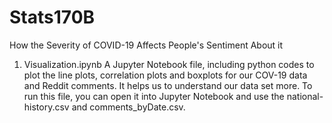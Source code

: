 # Stats170B
How the Severity of COVID-19 Affects People's Sentiment About it

1. Visualization.ipynb
A Jupyter Notebook file, including python codes to plot the line plots, correlation plots and boxplots for our COV-19 data and Reddit comments. It helps us to understand our   data set more. To run this file, you can open it into Jupyter Notebook and use the national-history.csv and comments_byDate.csv.

